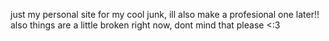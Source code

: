 just my personal site for my cool junk, ill also make a profesional one later!!
also things are a little broken right now, dont mind that please <:3
